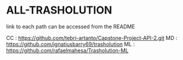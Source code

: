 # ALL-TRASHOLUTION
link to each path can be accessed from the README

CC : https://github.com/tebri-artanto/Capstone-Project-API-2.git
MD : https://github.com/ignatiusbarry69/trasholution
ML : https://github.com/rafaelmahesa/Trasholution-ML
